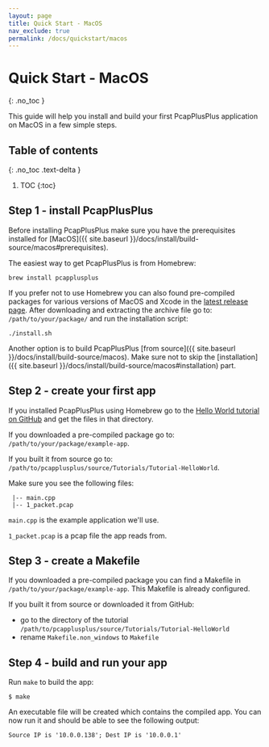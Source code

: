 ```yaml
---
layout: page
title: Quick Start - MacOS
nav_exclude: true
permalink: /docs/quickstart/macos
---
```


# Quick Start - MacOS
{: .no_toc }

This guide will help you install and build your first PcapPlusPlus application on MacOS in a few simple steps.

## Table of contents
{: .no_toc .text-delta }

1. TOC
{:toc}

## Step 1 - install PcapPlusPlus

Before installing PcapPlusPlus make sure you have the prerequisites installed for [MacOS]({{ site.baseurl }}/docs/install/build-source/macos#prerequisites).

The easiest way to get PcapPlusPlus is from Homebrew:

```shell
brew install pcapplusplus
```

If you prefer not to use Homebrew you can also found pre-compiled packages for various versions of MacOS and Xcode in the [latest release page](https://github.com/seladb/PcapPlusPlus/releases/latest). After downloading and extracting the archive file go to: `/path/to/your/package/` and run the installation script:

```shell
./install.sh
```

Another option is to build PcapPlusPlus [from source]({{ site.baseurl }}/docs/install/build-source/macos). Make sure not to skip the [installation]({{ site.baseurl }}/docs/install/build-source/macos#installation) part.

## Step 2 - create your first app

If you installed PcapPlusPlus using Homebrew go to the [Hello World tutorial on GitHub](https://github.com/seladb/PcapPlusPlus/tree/master/Examples/Tutorials/Tutorial-HelloWorld) and get the files in that directory.

If you downloaded a pre-compiled package go to: `/path/to/your/package/example-app`.

If you built it from source go to: `/path/to/pcapplusplus/source/Tutorials/Tutorial-HelloWorld`.

Make sure you see the following files:

```shell
 |-- main.cpp
 |-- 1_packet.pcap
```

`main.cpp` is the example application we'll use.

`1_packet.pcap` is a pcap file the app reads from.

## Step 3 - create a Makefile

If you downloaded a pre-compiled package you can find a Makefile in `/path/to/your/package/example-app`. This Makefile is already configured.

If you built it from source or downloaded it from GitHub:

- go to the directory of the tutorial `/path/to/pcapplusplus/source/Tutorials/Tutorial-HelloWorld`
- rename `Makefile.non_windows` to `Makefile`

## Step 4 - build and run your app

Run `make` to build the app:

```shell
$ make
```

An executable file will be created which contains the compiled app. You can now run it and should be able to see the following output:

```shell
Source IP is '10.0.0.138'; Dest IP is '10.0.0.1'
```
